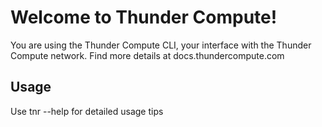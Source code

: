 # Welcome to Thunder Compute!

You are using the Thunder Compute CLI, your interface with the Thunder Compute network. Find more details at docs.thundercompute.com

## Usage

Use tnr --help for detailed usage tips
